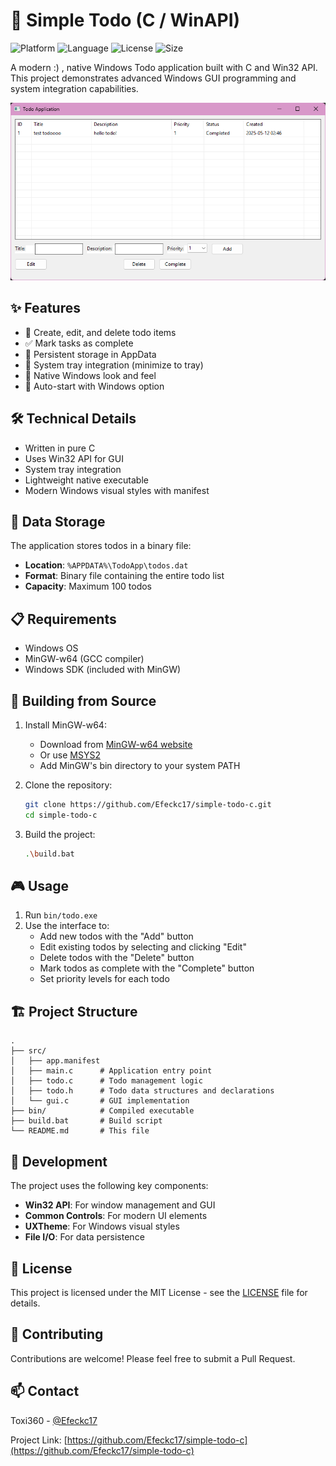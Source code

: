 # 🌟 Simple Todo (C / WinAPI)
![Platform](https://img.shields.io/badge/platform-windows-blue)
![Language](https://img.shields.io/badge/language-C-brightgreen)
![License](https://img.shields.io/badge/license-MIT-yellow)
![Size](https://img.shields.io/badge/size-54%20KB-brightgreen)


A modern :) , native Windows Todo application built with C and Win32 API. This project demonstrates advanced Windows GUI programming and system integration capabilities.

![Todo App Screenshot](img/home.png)

## ✨ Features

- 📝 Create, edit, and delete todo items
- ✅ Mark tasks as complete
- 💾 Persistent storage in AppData
- 🔔 System tray integration (minimize to tray)
- 🌙 Native Windows look and feel
- 🚀 Auto-start with Windows option

## 🛠️ Technical Details

- Written in pure C
- Uses Win32 API for GUI
- System tray integration
- Lightweight native executable
- Modern Windows visual styles with manifest

## 💾 Data Storage

The application stores todos in a binary file:
- **Location**: `%APPDATA%\TodoApp\todos.dat`
- **Format**: Binary file containing the entire todo list
- **Capacity**: Maximum 100 todos


## 📋 Requirements

- Windows OS
- MinGW-w64 (GCC compiler)
- Windows SDK (included with MinGW)

## 🚀 Building from Source

1. Install MinGW-w64:
   - Download from [MinGW-w64 website](https://www.mingw-w64.org/downloads/)
   - Or use [MSYS2](https://www.msys2.org/)
   - Add MinGW's bin directory to your system PATH

2. Clone the repository:
   ```bash
   git clone https://github.com/Efeckc17/simple-todo-c.git
   cd simple-todo-c
   ```

3. Build the project:
   ```bash
   .\build.bat
   ```

## 🎮 Usage

1. Run `bin/todo.exe`
2. Use the interface to:
   - Add new todos with the "Add" button
   - Edit existing todos by selecting and clicking "Edit"
   - Delete todos with the "Delete" button
   - Mark todos as complete with the "Complete" button
   - Set priority levels for each todo

## 🏗️ Project Structure

```
.
├── src/
│   ├── app.manifest
│   ├── main.c      # Application entry point
│   ├── todo.c      # Todo management logic
│   ├── todo.h      # Todo data structures and declarations
│   └── gui.c       # GUI implementation
├── bin/            # Compiled executable
├── build.bat       # Build script
└── README.md       # This file
```

## 🔧 Development

The project uses the following key components:

- **Win32 API**: For window management and GUI
- **Common Controls**: For modern UI elements
- **UXTheme**: For Windows visual styles
- **File I/O**: For data persistence

## 📝 License

This project is licensed under the MIT License - see the [LICENSE](LICENSE) file for details.

## 🤝 Contributing

Contributions are welcome! Please feel free to submit a Pull Request.

## 📫 Contact

Toxi360 - [@Efeckc17](https://github.com/Efeckc17)

Project Link: [https://github.com/Efeckc17/simple-todo-c](https://github.com/Efeckc17/simple-todo-c)
